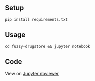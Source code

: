
## Setup

```console
pip install requirements.txt
```

## Usage

```console
cd fuzzy-drugstore && jupyter notebook
```

## Code

View on [Jupyter nbviewer]() 

